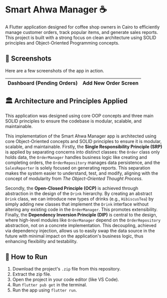 # Smart Ahwa Manager ☕

A Flutter application designed for coffee shop owners in Cairo to efficiently manage customer orders, track popular items, and generate sales reports. This project is built with a strong focus on clean architecture using SOLID principles and Object-Oriented Programming concepts.

## 📸 Screenshots

Here are a few screenshots of the app in action.

| Dashboard (Pending Orders) | Add New Order Screen |
| :---: | :---: |

## 🏛️ Architecture and Principles Applied

This application was designed using core OOP concepts and three main SOLID principles to ensure the codebase is modular, scalable, and maintainable.

This implementation of the Smart Ahwa Manager app is architected using core Object-Oriented concepts and SOLID principles to ensure it is modular, scalable, and maintainable. Firstly, the **Single Responsibility Principle (SRP)** is applied by separating concerns into distinct classes: the `Order` class only holds data, the `OrderManager` handles business logic like creating and completing orders, the `OrderRepository` manages data persistence, and the `SalesReporter` is solely focused on generating reports. This separation makes the system easier to understand, test, and modify, aligning with the concept of modularity from *The Object-Oriented Thought Process*.

Secondly, the **Open-Closed Principle (OCP)** is achieved through abstraction in the design of the `Drink` hierarchy. By creating an abstract `Drink` class, we can introduce new types of drinks (e.g., `HibiscusTea`) by simply adding new classes that implement the `Drink` interface without altering any existing code in the `OrderManager`. This promotes extensibility. Finally, the **Dependency Inversion Principle (DIP)** is central to the design, where high-level modules like `OrderManager` depend on the `OrderRepository` abstraction, not on a concrete implementation. This decoupling, achieved via dependency injection, allows us to easily swap the data source in the future with minimal impact on the application's business logic, thus enhancing flexibility and testability.

## 🚀 How to Run

1.  Download the project's `.zip` file from this repository.
2.  Extract the zip file.
3.  Open the project in your code editor (like VS Code).
4.  Run `flutter pub get` in the terminal.
5.  Run the app using `flutter run`.
